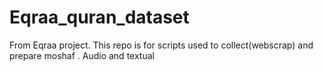 # Eqraa_quran_dataset
From Eqraa project. This repo is for scripts used to collect(webscrap) and prepare moshaf . Audio and textual  
